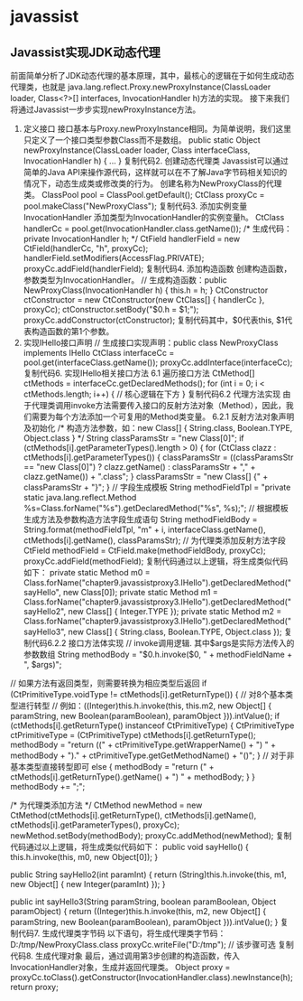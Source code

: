 # javassist

## Javassist实现JDK动态代理
   前面简单分析了JDK动态代理的基本原理，其中，最核心的逻辑在于如何生成动态代理类，也就是
   java.lang.reflect.Proxy.newProxyInstance(ClassLoader loader, Class<?>[] interfaces, InvocationHandler h)方法的实现。
   接下来我们将通过Javassist一步步实现newProxyInstance方法。
   1. 定义接口
   接口基本与Proxy.newProxyInstance相同。为简单说明，我们这里只定义了一个接口类型参数Class<?>而不是数组。
   public static Object newProxyInstance(ClassLoader loader, Class<?> interfaceClass, InvocationHandler h) {
       ...
   }
   复制代码2. 创建动态代理类
   Javassist可以通过简单的Java API来操作源代码，这样就可以在不了解Java字节码相关知识的情况下，动态生成类或修改类的行为。
   创建名称为NewProxyClass的代理类。
   ClassPool pool = ClassPool.getDefault();
   CtClass proxyCc = pool.makeClass("NewProxyClass");
   复制代码3. 添加实例变量InvocationHandler
   添加类型为InvocationHandler的实例变量h。
   CtClass handlerCc = pool.get(InvocationHandler.class.getName());
   /* 生成代码：private InvocationHandler h; */
   CtField handlerField = new CtField(handlerCc, "h", proxyCc);
   handlerField.setModifiers(AccessFlag.PRIVATE);
   proxyCc.addField(handlerField);
   复制代码4. 添加构造函数
   创建构造函数，参数类型为InvocationHandler。
   // 生成构造函数：public NewProxyClass(InvocationHandler h) { this.h = h; }
   CtConstructor ctConstructor = new CtConstructor(new CtClass[] { handlerCc }, proxyCc);
   ctConstructor.setBody("$0.h = $1;");
   proxyCc.addConstructor(ctConstructor);
   复制代码其中，$0代表this, $1代表构造函数的第1个参数。
   5. 实现IHello接口声明
   // 生成接口实现声明：public class NewProxyClass implements IHello
   CtClass interfaceCc = pool.get(interfaceClass.getName());
   proxyCc.addInterface(interfaceCc);
   复制代码6. 实现IHello相关接口方法
   6.1 遍历接口方法
   CtMethod[] ctMethods = interfaceCc.getDeclaredMethods();
   for (int i = 0; i < ctMethods.length; i++) {
   	// 核心逻辑在下方
   }
   复制代码6.2 代理方法实现
   由于代理类调用invoke方法需要传入接口的反射方法对象（Method），因此，我们需要为每个方法添加一个可复用的Method类变量。
   6.2.1 反射方法对象声明及初始化
   /* 构造方法参数，如：new Class[] { String.class, Boolean.TYPE, Object.class } */
   String classParamsStr = "new Class[0]";
   if (ctMethods[i].getParameterTypes().length > 0) {
   	for (CtClass clazz : ctMethods[i].getParameterTypes()) {
   		classParamsStr = ((classParamsStr == "new Class[0]") ? clazz.getName() : classParamsStr + "," + clazz.getName()) + ".class";
   	}
   	classParamsStr = "new Class[] {" + classParamsStr + "}";
   }
   // 字段生成模板
   String methodFieldTpl = "private static java.lang.reflect.Method %s=Class.forName(\"%s\").getDeclaredMethod(\"%s\", %s);";
   // 根据模板生成方法及参数构造方法字段生成语句
   String methodFieldBody = String.format(methodFieldTpl, "m" + i, interfaceClass.getName(), ctMethods[i].getName(), classParamsStr);
   // 为代理类添加反射方法字段
   CtField methodField = CtField.make(methodFieldBody, proxyCc);
   proxyCc.addField(methodField);
   复制代码通过以上逻辑，将生成类似代码如下：
   private static Method m0 = Class.forName("chapter9.javassistproxy3.IHello").getDeclaredMethod("sayHello", new Class[0]);
   private static Method m1 = Class.forName("chapter9.javassistproxy3.IHello").getDeclaredMethod("sayHello2", new Class[] { Integer.TYPE });
   private static Method m2 = Class.forName("chapter9.javassistproxy3.IHello").getDeclaredMethod("sayHello3", new Class[] { String.class, Boolean.TYPE, Object.class });
   复制代码6.2.2 接口方法体实现
   // invoke调用逻辑. 其中$args是实际方法传入的参数数组
   String methodBody = "$0.h.invoke($0, " + methodFieldName + ", $args)";
   
   // 如果方法有返回类型，则需要转换为相应类型后返回
   if (CtPrimitiveType.voidType != ctMethods[i].getReturnType()) {
   	// 对8个基本类型进行转型
   	// 例如：((Integer)this.h.invoke(this, this.m2, new Object[] { paramString, new Boolean(paramBoolean), paramObject })).intValue();
   	if (ctMethods[i].getReturnType() instanceof CtPrimitiveType) {
   		CtPrimitiveType ctPrimitiveType = (CtPrimitiveType) ctMethods[i].getReturnType();
   		methodBody = "return ((" + ctPrimitiveType.getWrapperName() + ") " + methodBody + ")." + ctPrimitiveType.getGetMethodName() + "()";
   	}
   	// 对于非基本类型直接转型即可
   	else {
   		methodBody = "return (" + ctMethods[i].getReturnType().getName() + ") " + methodBody;
   	}
   }
   methodBody += ";";
   
   /* 为代理类添加方法 */
   CtMethod newMethod = new CtMethod(ctMethods[i].getReturnType(), ctMethods[i].getName(),
   		ctMethods[i].getParameterTypes(), proxyCc);
   newMethod.setBody(methodBody);
   proxyCc.addMethod(newMethod);
   复制代码通过以上逻辑，将生成类似代码如下：
   public void sayHello() {
       this.h.invoke(this, m0, new Object[0]);
   }
   
   public String sayHello2(int paramInt) {
       return (String)this.h.invoke(this, m1, new Object[] { new Integer(paramInt) });
   }
   
   public int sayHello3(String paramString, boolean paramBoolean, Object paramObject) {
       return ((Integer)this.h.invoke(this, m2, new Object[] { paramString, new Boolean(paramBoolean), paramObject })).intValue();
   }
   复制代码7. 生成代理类字节码
   以下语句，将生成代理类字节码：D:/tmp/NewProxyClass.class
   proxyCc.writeFile("D:/tmp"); // 该步骤可选
   复制代码8. 生成代理对象
   最后，通过调用第3步创建的构造函数，传入InvocationHandler对象，生成并返回代理类。
   Object proxy = proxyCc.toClass().getConstructor(InvocationHandler.class).newInstance(h);
   return proxy;